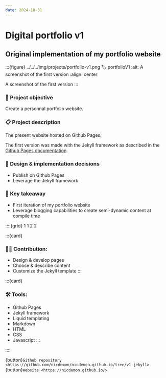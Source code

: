 ```yaml
---
date: 2024-10-31
---
```


# Digital portfolio v1

## Original implementation of my portfolio website

:::{figure} ../../../img/projects/portfolio-v1.png
:label: portfolioV1
:alt: A screenshot of the first version
:align: center

A screenshot of the first version
:::

### 🎯 Project objective
Create a personnal portfolio website.

### 📋 Project description
The present website hosted on Github Pages.

The first version was made with the Jekyll framework as described in the [Github Pages documentation](https://docs.github.com/en/pages).

### 🎨 Design & implementation decisions
* Publish on Github Pages
* Leverage the Jekyll framework

### 🧾 Key takeaway
* First iteration of my portfolio website
* Leverage blogging capabilities to create semi-dynamic content at compile time

::::{grid} 1 1 2 2

:::{card}

### 👨‍💻 Contribution:
* Design & develop pages
* Choose & describe content
* Customize the Jekyll template
:::

:::{card}

### 🛠 Tools:
* Github Pages
* Jekyll framework
* Liquid templating
* Markdown
* HTML
* CSS
* Javascript
:::

::::

{button}`Github repository <https://github.com/nicdemon/nicdemon.github.io/tree/v1-jekyll>`
{button}`Website <https://nicdemon.github.io/>`